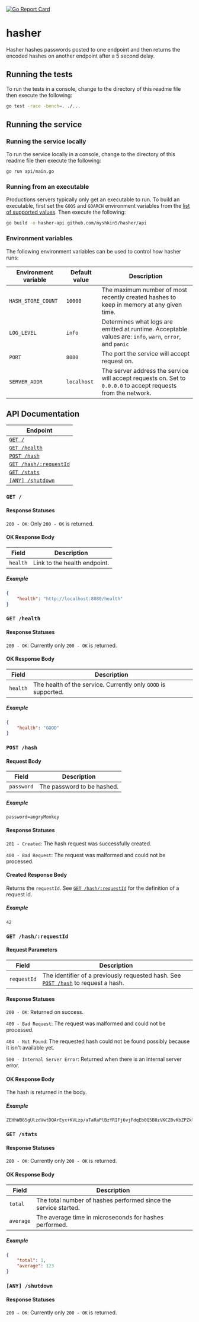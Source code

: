 [![Go Report Card](https://goreportcard.com/badge/myshkin5/hasher)](https://goreportcard.com/report/myshkin5/hasher)

# hasher

Hasher hashes passwords posted to one endpoint and then returns the encoded hashes on another endpoint after a 5 second delay.

## Running the tests

To run the tests in a console, change to the directory of this readme file then execute the following:

```bash
go test -race -bench=. ./...
```

## Running the service

### Running the service locally

To run the service locally in a console, change to the directory of this readme file then execute the following:

```bash
go run api/main.go
```

### Running from an executable

Productions servers typically only get an executable to run. To build an executable, first set the `GOOS` and `GOARCH` environment variables from the [list of supported values](https://github.com/golang/go/blob/master/src/go/build/syslist.go). Then execute the following:

```bash
go build -o hasher-api github.com/myshkin5/hasher/api
```

### Environment variables

The following environment variables can be used to control how hasher runs:

Environment variable | Default value | Description
--- | --- | ---
`HASH_STORE_COUNT` | `10000` | The maximum number of most recently created hashes to keep in memory at any given time. 
`LOG_LEVEL` | `info` | Determines what logs are emitted at runtime. Acceptable values are: `info`, `warn`, `error`, and `panic`
`PORT` | `8080` | The port the service will accept request on.
`SERVER_ADDR` | `localhost` | The server address the service will accept requests on. Set to `0.0.0.0` to accept requests from the network.

## API Documentation

Endpoint |
--- |
[`GET /`](#get-) |
[`GET /health`](#get-health) |
[`POST /hash`](#post-hash) |
[`GET /hash/:requestId`](#get-hashrequestid) |
[`GET /stats`](#get-stats) |
[`[ANY] /shutdown`](#any-shutdown) |

### `GET /`

#### Response Statuses

`200 - OK`: Only `200 - OK` is returned.

#### OK Response Body

Field | Description
--- | ---
`health` | Link to the health endpoint.

##### Example

```json
{
    "health": "http://localhost:8080/health"
}
```

### `GET /health`

#### Response Statuses

`200 - OK`: Currently only `200 - OK` is returned.

#### OK Response Body

Field | Description
--- | ---
`health` | The health of the service. Currently only `GOOD` is supported.

##### Example

```json
{
    "health": "GOOD"
}
```

### `POST /hash`

#### Request Body

Field | Description
--- | ---
`password` | The password to be hashed.

##### Example

```http request
password=angryMonkey
```

#### Response Statuses

`201 - Created`: The hash request was successfully created.

`400 - Bad Request`: The request was malformed and could not be processed.

#### Created Response Body

Returns the `requestId`. See [`GET /hash/:requestId`](#get-hashrequestid) for the definition of a request id.

##### Example

```
42
```

### `GET /hash/:requestId`

#### Request Parameters

Field | Description
--- | ---
`requestId` | The identifier of a previously requested hash. See [`POST /hash`](#post-hash) to request a hash.

#### Response Statuses

`200 - OK`: Returned on success.

`400 - Bad Request`: The request was malformed and could not be processed.

`404 - Not Found`: The requested hash could not be found possibly because it isn't available yet.

`500 - Internal Server Error`: Returned when there is an internal server error.

#### OK Response Body

The hash is returned in the body.

##### Example

```
ZEHhWB65gUlzdVwtDQArEyx+KVLzp/aTaRaPlBzYRIFj6vjFdqEb0Q5B8zVKCZ0vKbZPZklJz0Fd7su2A+gf7Q==
```

### `GET /stats`

#### Response Statuses

`200 - OK`: Currently only `200 - OK` is returned.

#### OK Response Body

Field | Description
--- | ---
`total` | The total number of hashes performed since the service started.
`average` | The average time in microseconds for hashes performed.

##### Example

```json
{
    "total": 1,
    "average": 123
}
```

### `[ANY] /shutdown`

#### Response Statuses

`200 - OK`: Currently only `200 - OK` is returned.
